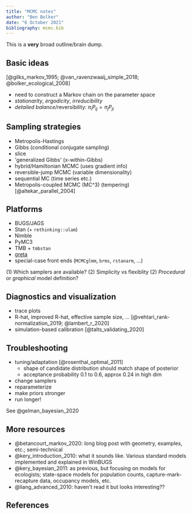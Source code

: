 ```yaml
---
title: "MCMC notes"
author: "Ben Bolker"
date: "6 October 2021"
bibliography: mcmc.bib
---
```


This is a **very** broad outline/brain dump.

## Basic ideas

[@gilks_markov_1995; @van_ravenzwaaij_simple_2018; @bolker_ecological_2008]

- need to construct a Markov chain on the parameter space
- *stationarity*, *ergodicity*, *irreducibility*
- *detailed balance*/reversibility: $\pi_i P_{ij} = \pi_j P_{ji}$

## Sampling strategies

- Metropolis-Hastings
- Gibbs (conditional conjugate sampling)
- slice
- 'generalized Gibbs' (x-within-Gibbs)
- hybrid/Hamiltonian MCMC (uses gradient info)
- reversible-jump MCMC (variable dimensionality)
- sequential MC (time series etc.)
- Metropolis-coupled MCMC (MC^3) (tempering) [@altekar_parallel_2004]

## Platforms

- BUGS/JAGS
- Stan (+ `rethinking::ulam`)
- Nimble
- PyMC3
- TMB + `tmbstan`
- [greta](https://greta-stats.org)
- special-case front ends (`MCMCglmm`, `brms`, `rstanarm`, ...)

\(1) Which samplers are available? (2) Simplicity vs flexiblity (2) *Procedural* or *graphical* model definition?

## Diagnostics and visualization

- trace plots
- R-hat, improved R-hat, effective sample size, ... [@vehtari_rank-normalization_2019; @lambert_r_2020]
- simulation-based calibration [@talts_validating_2020]

## Troubleshooting

- tuning/adaptation [@rosenthal_optimal_2011]
   - shape of candidate distribution should match shape of posterior
   - acceptance probability 0.1 to 0.6, approx 0.24 in high dim
- change samplers
- reparameterize
- make priors stronger
- run longer!

See @gelman_bayesian_2020

## More resources

- @betancourt_markov_2020: long blog post with geometry, examples, etc.; semi-technical
- @kery_introduction_2010: what it sounds like. Various standard models implemented and explained in WinBUGS
- @kery_bayesian_2011: as previous, but focusing on models for ecologists; state-space models for population counts, capture-mark-recapture data, occupancy models, etc.
- @liang_advanced_2010: haven't read it but looks interesting??

## References
